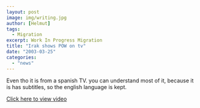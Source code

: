 ```yaml
---
layout: post
image: img/writing.jpg
author: [Helmut]
tags:
  - Migration
excerpt: Work In Progress Migration
title: "Irak shows POW on tv"
date: "2003-03-25"
categories: 
  - "news"
---
```


Even tho it is from a spanish TV. you can understand most of it, because it is has subtitles, so the english language is kept.

[Click here to view video](http://www.todito.com/cgi-bin/video2B/Buscar/videopromo.p)
